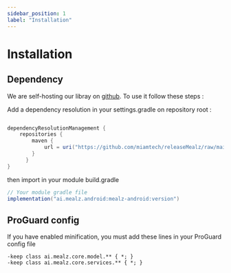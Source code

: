```yaml
---
sidebar_position: 1
label: "Installation"
---
```


# Installation

## Dependency

We are self-hosting our libray on <a target="\_blank" href='https://github.com/miamtech/releaseMealz'> github</a>.
To use it follow these steps : 


Add a dependency resolution in your settings.gradle on repository root :

``` gradle

dependencyResolutionManagement {
    repositories {
        maven {
            url = uri("https://github.com/miamtech/releaseMealz/raw/main")
        }
      }
}
```

then import in your module build.gradle 

``` gradle
// Your module gradle file
implementation("ai.mealz.android:mealz-android:version")
```

## ProGuard config

If you have enabled minification, you must add these lines in your ProGuard config file 

```
-keep class ai.mealz.core.model.** { *; }
-keep class ai.mealz.core.services.** { *; }
```
